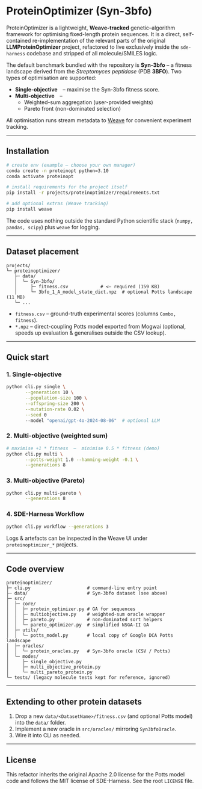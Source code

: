 # ProteinOptimizer (Syn-3bfo)

ProteinOptimizer is a lightweight, **Weave-tracked** genetic–algorithm framework for
optimising fixed-length protein sequences.  It is a direct, self-contained
re-implementation of the relevant parts of the original **LLMProteinOptimizer**
project, refactored to live exclusively inside the `sde-harness` codebase and
stripped of all molecule/SMILES logic.

The default benchmark bundled with the repository is **Syn-3bfo** – a fitness
landscape derived from the _Streptomyces peptidase_ (PDB **3BFO**).  Two types
of optimisation are supported:

* **Single-objective** – maximise the Syn-3bfo fitness score.
* **Multi-objective** –
  * Weighted-sum aggregation (user-provided weights)
  * Pareto front (non-dominated selection)

All optimisation runs stream metadata to [Weave](https://wandb.ai/site/weave/)
for convenient experiment tracking.

---
## Installation
```bash
# create env (example — choose your own manager)
conda create -n proteinopt python=3.10
conda activate proteinopt

# install requirements for the project itself
pip install -r projects/proteinoptimizer/requirements.txt

# add optional extras (Weave tracking)
pip install weave
```

The code uses nothing outside the standard Python scientific stack
(`numpy, pandas, scipy`) plus `weave` for logging.

---
## Dataset placement
```
projects/
└─ proteinoptimizer/
   ├─ data/
   │  └─ Syn-3bfo/
   │     ├─ fitness.csv            # <— required (159 KB)
   │     └─ 3bfo_1_A_model_state_dict.npz  # optional Potts landscape (11 MB)
   └─ ...
```
* `fitness.csv` – ground-truth experimental scores (columns `Combo, fitness`).
* `*.npz` – direct-coupling Potts model exported from Mogwai (optional, speeds up
  evaluation & generalises outside the CSV lookup).

---
## Quick start

### 1. Single-objective
```bash
python cli.py single \
       --generations 10 \
       --population-size 100 \
       --offspring-size 200 \
       --mutation-rate 0.02 \
       --seed 0
       --model "openai/gpt-4o-2024-08-06"  # optional LLM
```

### 2. Multi-objective (weighted sum)
```bash
# maximise +1 * fitness  –  minimise 0.5 * fitness (demo)
python cli.py multi \
       --potts-weight 1.0 --hamming-weight -0.1 \
       --generations 8
```

### 3. Multi-objective (Pareto)
```bash
python cli.py multi-pareto \
       --generations 8
```

### 4. SDE-Harness Workflow
```bash
python cli.py workflow --generations 3
```

Logs & artefacts can be inspected in the Weave UI under
`proteinoptimizer_*` projects.

---
## Code overview
```
proteinoptimizer/
├─ cli.py                     # command-line entry point
├─ data/                      # Syn-3bfo dataset (see above)
├─ src/
│  ├─ core/
│  │  ├─ protein_optimizer.py # GA for sequences
│  │  ├─ multiobjective.py    # weighted-sum oracle wrapper
│  │  ├─ pareto.py            # non-dominated sort helpers
│  │  └─ pareto_optimizer.py  # simplified NSGA-II GA
│  ├─ utils/
│  │  └─ potts_model.py       # local copy of Google DCA Potts landscape
│  ├─ oracles/
│  │  └─ protein_oracles.py   # Syn-3bfo oracle (CSV / Potts)
│  └─ modes/
│     ├─ single_objective.py
│     ├─ multi_objective_protein.py
│     └─ multi_pareto_protein.py
└─ tests/ (legacy molecule tests kept for reference, ignored)
```

---
## Extending to other protein datasets
1. Drop a new `data/<DatasetName>/fitness.csv` (and optional Potts model) into
the `data/` folder.
2. Implement a new oracle in `src/oracles/` mirroring
   `Syn3bfoOracle`.
3. Wire it into CLI as needed.

---
## License
This refactor inherits the original Apache 2.0 license for the Potts model code
and follows the MIT license of SDE-Harness.  See the root `LICENSE` file.
